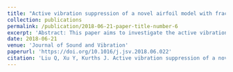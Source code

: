 ```yaml
---
title: "Active vibration suppression of a novel airfoil model with fractional order viscoelastic constitutive relationship"
collection: publications
permalink: /publication/2018-06-21-paper-title-number-6
excerpt: 'Abstract: This paper aims to investigate the active vibration suppression of a fractional two-degree-of-freedom viscoelastic airfoil (TDOFVA) model with a harmonic external force by means of the sliding mode control (SMC) scheme. The viscoelastic behavior is described as a fractional-order derivative, leading to a new fractional TDOFVA model. Subsequently, an averaging technique is extended to derive the amplitude-frequency relations, and its correctness is verified by Monte Carlo simulations. In addition, effects of the system parameters on the dynamics are explored. To achieve a vibration suppression, we convert the TDOFVA system into a series of fractional-order differential equations. Then, a SMC strategy is employed, in which a fractional-order integral sliding surface is presented and asymptotical stability analysis of the SMC is performed. Several numerical results are presented to illustrate the performances of the proposed SMC scheme, which indicate that the given SMC methodology is effective to realize a vibration suppression of the TDOFVA model.'
date: 2018-06-21
venue: 'Journal of Sound and Vibration'
paperurl: 'https://doi.org/10.1016/j.jsv.2018.06.022'
citation: 'Liu Q, Xu Y, Kurths J. Active vibration suppression of a novel airfoil model with fractional order viscoelastic constitutive relationship[J]. Journal of Sound and vibration, 2018, 432: 50-64.'
---
```

